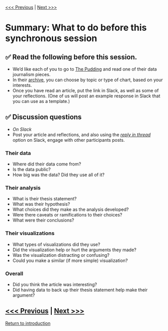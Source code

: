 [<<< Previous](types.md) | [Next >>>](continue.md)  

# Summary: **What to do before this synchronous session**

## :white_check_mark: **Read the following before this session.**
* We’d like each of you to go to [The Pudding](https://pudding.cool/) and read one of their data journalism pieces. 
* In their [archive](https://pudding.cool/archives/), you can choose by topic or type of chart, based on your interests. 
* Once you have read an article, put the link in Slack, as well as some of your reflections. (One of us will post an example response in Slack that you can use as a template.)

  
## :white_check_mark: Discussion questions
* *On Slack*
* Post your article and reflections, and also using the [*reply in thread*](https://slack.com/help/articles/115000769927-Use-threads-to-organize-discussions-) option on Slack, engage with other participants posts. 


### Their data
* Where did their data come from?
* Is the data public?
* How big was the data? Did they use all of it?

### Their analysis
* What is their thesis statement?
* What was their hypothesis?
* What choices did they make as the analysis developed?
* Were there caveats or ramifications to their choices?
* What were their conclusions?

### Their visualizations
* What types of visualizations did they use?
* Did the visualization help or hurt the arguments they made?
* Was the visualization distracting or confusing?
* Could you make a similar (if more simple) visualization?

### Overall 
* Did you think the article was interesting? 
* Did having data to back up their thesis statement help make their argument?


[<<< Previous](types.md) | [Next >>>](continue.md)  
-----
[Return to introduction](https://github.com/SouthernMethodistUniversity/data)

